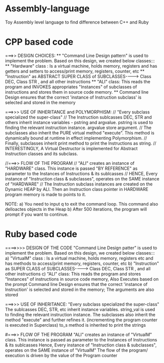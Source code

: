 # Assembly-language
Toy Assembly level language to find difference between C++ and Ruby

# CPP based code
===>> DESIGN CHOICES:
**  "Command Line Design pattern" is used to implement the problem. Based on this design, we created below classes:::
** "Hardware" class : Is a virtual machine, holds memory, registers and has getters and setters to access/print memory, registers, counter, etc
** "Instruction" as ABSTRACT SUPER CLASS of SUBCLASSES----> Class DEC, Class STR , and all other instructions
** "ALI" class: This reads the program and INVOKES appropriates "Instances" of subclasses of instructions and stores them in source code memory.
** Command line Design ensures that the correct 'instance of Instruction subclass' is selected and stored in the memory

===>>> USE OF INHERITANCE and POLYMORPHISM:
// "Every subclass specialized the super-class"
// The Instruction sublcasses DEC, STR and others inherit instance variables - pstring and argvalue. pstring is used to finding the relevant instruction instance. argvalue store argument.
// The subclasses also inherit the PURE virtual method "execute". This method is dynamically bound at runtime in effect implementing Polymorphism.
// Finally, subclasses inherit print method to print the Instructions as string.
// INTERESTINGLY, A Virtual Destructor is implemented for Abstract Instruction classes and its subclass.

//===>> FLOW OF THE PROGRAM
// "ALI" creates an instance of "HARDWARE" class. This instance is passed "BY REFERENCE" as parameter to the Instances of Instructions & its sublcasses
// HENCE, Every instance of "Instruction class & subclasses", operates on the SAME instance of "HARDWARE"
// The Instruction subclass instances are created on the Dynamic HEAP by ALI. Then an Instruction class pointer in HARDWARE program memory is made to points to it.


NOTE: 
a) You need to input q to exit the command loop. This command also delloactes objects in the Heap
b) After 500 iterations, the program will prompt if you want to continue.

# Ruby based code

====>>>> DESIGN OF THE CODE
"Command Line Design patter" is used to implement the problem. Based on this design, we created below classes:::
  a) "VirtualM" class : Is a virtual machine, holds memory, registers etc and has methods to access/print memory, registers, counter, etc
  b) "Instruction" as SUPER CLASS of SUBCLASSES----> Class DEC, Class STR , and all other instructions
  c) "ALI" class: This reads the program and stores "Instances" of instructions in source code memory, Also Executes based on the prompt
  Command line Design ensures that the correct 'instance of Instruction' is selected and stored in the memory; The arguments are also stored

 ===>>> USE OF INHERITANCE:
"Every subclass specialized the super-class"
 The sublcasses DEC, STR, etc inherit instance variables. string_val is used to finding the relevant instruction instance.
 The subclasses also inherit the method "execute" and further refines it. (incrementing the program counter is executed in Superclass)
 to_s method is inherited to print the strings

#===>> FLOW OF THE PROGRAM
 "ALI" creates an instance of "VirtualM" class. This instance is passed as parameter to the Instances of Instructions & its sublcasses
 Hence, Every instance of "Instruction class & subclasses", operates on the SAME instance of "VirtualM"
 The flow of the program/ execution is driven by the value of the Program counter
